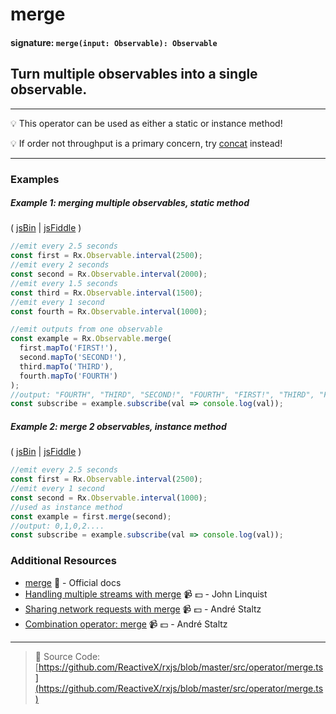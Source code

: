 # merge
#### signature: `merge(input: Observable): Observable`

## Turn multiple observables into a single observable.

---
:bulb:  This operator can be used as either a static or instance method!

:bulb:  If order not throughput is a primary concern, try [concat](concat.md) instead!

---

### Examples

##### Example 1: merging multiple observables, static method

( [jsBin](http://jsbin.com/conufujapi/1/edit?js,console) | [jsFiddle](https://jsfiddle.net/btroncone/qvq9dscu/) )

```js
//emit every 2.5 seconds
const first = Rx.Observable.interval(2500);
//emit every 2 seconds
const second = Rx.Observable.interval(2000);
//emit every 1.5 seconds
const third = Rx.Observable.interval(1500);
//emit every 1 second
const fourth = Rx.Observable.interval(1000);

//emit outputs from one observable
const example = Rx.Observable.merge(
  first.mapTo('FIRST!'),
  second.mapTo('SECOND!'),
  third.mapTo('THIRD'),
  fourth.mapTo('FOURTH')
);
//output: "FOURTH", "THIRD", "SECOND!", "FOURTH", "FIRST!", "THIRD", "FOURTH"
const subscribe = example.subscribe(val => console.log(val));
```

##### Example 2: merge 2 observables, instance method

( [jsBin](http://jsbin.com/wuwujokaqu/1/edit?js,console) | [jsFiddle](https://jsfiddle.net/btroncone/me5ofcr0/) )

```js
//emit every 2.5 seconds
const first = Rx.Observable.interval(2500);
//emit every 1 second
const second = Rx.Observable.interval(1000);
//used as instance method
const example = first.merge(second);
//output: 0,1,0,2....
const subscribe = example.subscribe(val => console.log(val));
```


### Additional Resources
* [merge](http://reactivex.io/rxjs/class/es6/Observable.js~Observable.html#instance-method-merge) :newspaper: - Official docs
* [Handling multiple streams with merge](https://egghead.io/lessons/rxjs-handling-multiple-streams-with-merge?course=step-by-step-async-javascript-with-rxjs) :video_camera: :dollar: - John Linquist
* [Sharing network requests with merge](https://egghead.io/lessons/rxjs-reactive-programming-sharing-network-requests-with-rxjs-merge?course=introduction-to-reactive-programming) :video_camera: :dollar: - André Staltz
* [Combination operator: merge](https://egghead.io/lessons/rxjs-combination-operator-merge?course=rxjs-beyond-the-basics-operators-in-depth) :video_camera: :dollar: - André Staltz

---
> :file_folder: Source Code:  [https://github.com/ReactiveX/rxjs/blob/master/src/operator/merge.ts](https://github.com/ReactiveX/rxjs/blob/master/src/operator/merge.ts)
